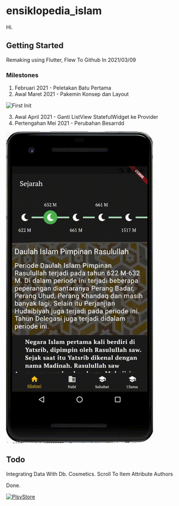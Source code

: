 # ensiklopedia_islam

Hi.

## Getting Started

Remaking using Flutter, Flew To Github In 2021/03/09

### Milestones

1. Februari 2021 - Peletakan Batu Pertama
2. Awal Maret 2021 - Pakemin Konsep dan Layout


![First Init](https://github.com/shohiebsense/IslamicEncyclopedia/blob/master/IE_2021_03_10.gif)  

3. Awal April 2021 - Ganti ListView  StatefulWidget ke Provider
4. Pertengahan Mei 2021 - Perubahan Besarrdd

![Second Progress](https://github.com/shohiebsense/IslamicEncyclopedia/blob/master/IE_2021_05_13.gif)


## Todo

Integrating Data With Db.
Cosmetics.
Scroll To Item
Attribute Authors

Done.

[![PlsyStore](https://lh3.googleusercontent.com/qF9r3ZjtgG-qyHdmjecArtKiulz1gmwL_xl9R3_fzk6igSeoN0wYbJSKEX5d_fxJRwYZJpHbqcLB3i9atl-9dOfUl9an7U43TfZ9PtQ=s0)](https://play.google.com/store/apps/details?id=com.shohiebsense.ensiklopedia_islam)